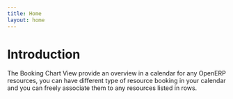 ```yaml
---
title: Home
layout: home
---
```



# Introduction

The Booking Chart View provide an overview in a calendar for any OpenERP resources, you can have different type of resource booking in your calendar and you can freely associate them to any resources listed in rows.


